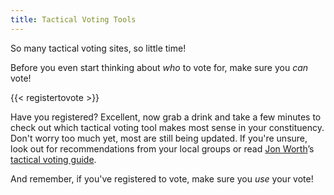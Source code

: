 ```yaml
---
title: Tactical Voting Tools
---
```


So many tactical voting sites, so little time!

Before you even start thinking about _who_ to vote for, make sure you _can_ vote!

{{< registertovote >}}

Have you registered? Excellent, now grab a drink and take a few minutes to check out which tactical voting tool makes most sense in your constituency. Don't worry too much yet, most are still being updated. If you're unsure, look out for recommendations from your local groups or read [Jon Worth](https://twitter.com/jonworth)’s [tactical voting guide](https://jonworth.eu/2019-uk-general-election-tactical-voting-guide/).

And remember, if you've registered to vote, make sure you _use_ your vote!
